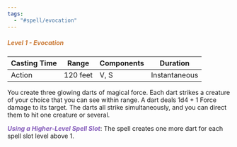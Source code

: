 ```yaml
---
tags:
  - "#spell/evocation"
---
```

##### <span style="font-style:italic; color:rgb(203, 123, 55)">Level 1 - Evocation</span>

| Casting Time | Range    | Components | Duration      |
| ------------ | -------- | ---------- | ------------- |
| Action       | 120 feet | V, S       | Instantaneous |


You create three glowing darts of magical force. Each dart strikes a creature of your choice that you can see within range. A dart deals 1d4 + 1 Force damage to its target. The darts all strike simultaneously, and you can direct them to hit one creature or several.  

**<span style="color:rgb(134, 93, 187)">_Using a Higher-Level Spell Slot_</span>**: The spell creates one more dart for each spell slot level above 1.